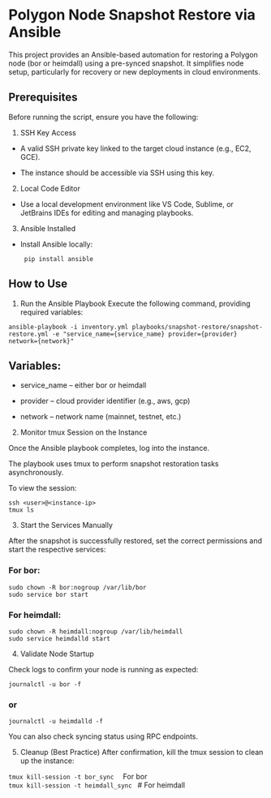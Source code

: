 # Polygon Node Snapshot Restore via Ansible

This project provides an Ansible-based automation for restoring a Polygon node (bor or heimdall) using a pre-synced snapshot. It simplifies node setup, particularly for recovery or new deployments in cloud environments.

## Prerequisites

Before running the script, ensure you have the following:

1. SSH Key Access

- A valid SSH private key linked to the target cloud instance (e.g., EC2, GCE).

- The instance should be accessible via SSH using this key.

2. Local Code Editor

- Use a local development environment like VS Code, Sublime, or JetBrains IDEs for editing and managing playbooks.

3. Ansible Installed

- Install Ansible locally:

     `` pip install ansible``

## How to Use

1. Run the Ansible Playbook
Execute the following command, providing required variables:

  `` ansible-playbook -i inventory.yml playbooks/snapshot-restore/snapshot-restore.yml -e "service_name={service_name} provider={provider} network={network}" ``


## Variables:

- service_name – either bor or heimdall

- provider – cloud provider identifier (e.g., aws, gcp)

- network – network name (mainnet, testnet, etc.)

2. Monitor tmux Session on the Instance

Once the Ansible playbook completes, log into the instance.

The playbook uses tmux to perform snapshot restoration tasks asynchronously.

To view the session:

   `` ssh <user>@<instance-ip> ``\
   `` tmux ls ``

3. Start the Services Manually

After the snapshot is successfully restored, set the correct permissions and start the respective services:

### For bor:

   `` sudo chown -R bor:nogroup /var/lib/bor ``\
   `` sudo service bor start ``


### For heimdall:

   `` sudo chown -R heimdall:nogroup /var/lib/heimdall ``\
   `` sudo service heimdalld start ``

4. Validate Node Startup

Check logs to confirm your node is running as expected:

   `` journalctl -u bor -f ``

### or

   ``journalctl -u heimdalld -f``

You can also check syncing status using RPC endpoints.

5. Cleanup (Best Practice)
After confirmation, kill the tmux session to clean up the instance:

  ``tmux kill-session -t bor_sync  ``  For bor \
  ``tmux kill-session -t heimdall_sync ``  # For heimdall



